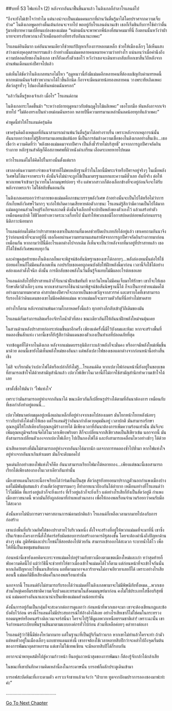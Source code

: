 ##บทที่ 53 ไฟแห่งใจ (2)
หลังจากอันนาฟื้นขึ้นมาแล้ว ไนติงเกลก็อำลาโรแลนด์ไป


“ถึงจะยังไม่เข้าใจว่าทำไม แต่นางน่าจะเป็นแม่มดคนแรกที่ผ่านวันตื่นรู้มาได้โดยปราศจากความเจ็บปวด” ไนติงเกลพูดอย่างตื่นเต้นก่อนจะจากไป พออยู่กับโรแลนด์นานเข้า เธอก็เริ่มชินกับการใช้คำว่าตื่นรู้มาอธิบายความเปลี่ยนแปลงของแม่มด “หม่อมฉันจะพาพวกพี่น้องที่สมาคมมาที่นี่ ถึงตอนนั้นหวังว่าฝ่าบาทจะทรงรับพวกนางไว้เหมือนอย่างที่ทรงรับอันนานะเพคะ”


โรแลนด์ยินดีมาก แค่อันนาคนเดียวก็ช่วยแก้ปัญหาเรื่องการหลอมเหล็ก ช่วยให้เมืองเล็กๆ ได้เห็นแสงสว่างแห่งยุคอุตสาหกรรมแล้ว ถ้าอย่างนั้นแม่มดหลายคนหมายความว่าอย่างไร แน่นอนว่าเมื่อคำนึงถึงความปลอดภัยของไนติงเกล เขาก็ยังคงรั้งตัวเธอไว้ หวังว่าเธอจะเดินทางกลับเทือกเขาสิ้นวิถีหลังจากผ่านพ้นเดือนแห่งปีศาจไปแล้ว


แต่เห็นได้ชัดว่าไนติงเกลทนรอไม่ไหว “ฤดูหนาวนี้ยังมีแม่มดอีกหลายคนที่ต้องเผชิญกับด่านทรหดนี้ หากหม่อมฉันแจ้งข่าวพวกนางได้ไวขึ้นอีกนิด ก็อาจจะมีคนตายน้อยลงหลายคน วางพระทัยเถิดเพคะ สัตว์อสูรทั่วๆ ไปมองไม่เห็นหม่อมฉันหรอก”


“แล้ววันตื่นรู้ของเจ้าเล่า เมื่อไร” โรแลนด์ถาม


ไนติงเกลกระโดดขึ้นม้า “ระหว่างปลายฤดูหนาวกับต้นฤดูใบไม้ผลิเพคะ” เธอโบกมือ หันหลังลาจากเจ้าชายไป “ไม่ต้องทรงเป็นห่วงหม่อมฉันหรอก หลายปีนี้ความทรมานเหล่านั้นลดน้อยทุกทีแล้วเพคะ”


คำพูดนี้ทำให้โรแลนด์ครุ่นคิด


เขาครุ่นคิดถึงเหตุผลที่อันนาสามารถผ่านพ้นวันตื่นรู้มาได้อย่างราบรื่น เพราะหลังจากเหตุการณ์นั้น อันนาบอกว่าเธอไม่รู้สึกทรมานเลยแม้แต่น้อย นี่เป็นการล้มล้างความเชื่อของไนติงเกลอย่างสิ้นเชิง...เธอเชื่อว่า ความคิดที่ว่า ‘พลังของแม่มดมาจากปีศาจ เป็นสิ่งชั่วร้ายไม่บริสุทธิ์’ มาจากการถูกปีศาจกัดกินร่างกาย หลักฐานสำคัญก็คือสภาพศพที่ผิวหนังดำเกรียม เลือดระเหยหายไปหมด


ทว่าโรแลนด์ไม่ได้คิดไปในทางนั้นตั้งแต่แรก


เขาลองค้นความทรงจำของเจ้าชายก็ไม่พบหลักฐานที่ว่าในโลกนี้มีพระเจ้าหรือปีศาจอยู่จริงๆ ในเมื่อพลังวิเศษไม่ได้มาจากพระเจ้า ดังนั้นจึงไม่น่าจะถูกใช้เป็นมาตรฐานแยกแยะความดีชั่วเลย อันที่จริง ต่อให้พวกเทพเจ้าเข้ามาวุ่นวายในโลกมนุษย์บ่อยๆ จริง แต่พวกสาวกก็ต้องเลือกข้างที่จะอยู่ก่อนจึงจะได้รับพลังจากพระเจ้า ไม่ใช่สลับขั้นตอนกัน


ไนติงเกลเคยบอกว่าร่างกายของแม่มดคือภาชนะบรรจุพลังวิเศษ ถ้าอย่างนั้นจะเป็นไปได้หรือไม่ว่าการกักเก็บพลังวิเศษไว้มากๆ จะก่อให้เกิดความเสียหายต่อตัวภาชนะ โรแลนด์รู้สึกว่ามีความเป็นไปได้มาก แม่มดถูกคนส่วนใหญ่รังเกียจและกดขี่ ดังนั้นจึงเลือกที่จะปกปิดพลังของตัวเองไว้ แล้วแสร้งทำตัวเหมือนคนปกติ ใช้ชีวิตอย่างหวาดระแวงเรื่อยไป นั่นทำให้พวกเธอมีโอกาสปลดปล่อยพลังก่อนบรรลุนิติภาวะน้อยมาก


โรแลนด์ย่อมไม่คิดว่าปราสาทของเขาเป็นสถานที่มงคลช่วยปัดเป่าเภทภัยได้อยู่แล้ว เขาเคยถามอันนาจึงรู้ว่าก่อนหน้าที่จะมาอยู่ที่นี่ เธอก็เคยผ่านความทรมานแสนสาหัสจากการถูกปีศาจกัดกินร่างกายมาก่อนเหมือนกัน หากถามว่าปีนี้มีอะไรแตกต่างไปจากเดิม ก็เห็นจะเป็นว่าหลังจากที่มาอยู่ที่ปราสาทแล้ว เธอก็ได้ใช้พลังวิเศษแทบทุกวัน


และคำพูดสุดท้ายของไนติงเกลก็พอจะพิสูจน์ข้อสันนิษฐานของเขาได้กลายๆ...พลังล่องหนนั้นต่อให้ใช้บ่อยแค่ไหนก็ไม่มีคนสังเกตเห็น กอปรกับเธอเคยถูกคนบังคับให้ฝึกพลังนี้มาก่อน เวลานี้จึงใช้ได้อย่างคล่องแคล่วดั่งใจนึก ดังนั้น การตีกลับของพลังในวันตื่นรู้จึงแทบไม่มีผลอะไรต่อเธอเลย


โรแลนด์กลับไปที่ปราสาทแล้วก็จับนาน่าฝึกเข้มทันที หากวันไหนไม่มีคนเจ็บมาให้รักษา เขาก็จะให้เธอรักษาสัตว์ตัวเล็กๆ แทน หากเขาสามารถใช้นาน่ามาพิสูจน์ข้อสันนิษฐานนี้ได้ ก็จะเป็นการช่วยแม่มดได้อย่างมากมายมหาศาล คำสาปของปีศาจก็จะกลายเป็นของขวัญจากสวรรค์ และตราบใดที่เขาสามารถรับรองได้ว่าดินแดนของเขาไม่มีอคติต่อแม่มด พวกแม่มดก็จะมารวมตัวกันที่นี่อย่างไม่ขาดสาย


อย่างไรก็ตาม หลังจากผ่านพ้นความโกลาหลครั้งนี้แล้ว ทุกอย่างก็กลับเข้าสู่วิถีเดิมของมัน


โรแลนด์เริ่มเร่งการผลิตเครื่องจักรไอน้ำตัวที่สอง ขณะเดียวกันก็ให้อันนาฝึกพลังใหม่จนคุ้นเคย


ในสวนด้านหลังปราสาทก่อกระท่อมขึ้นมาอีกครั้ง เพียงแต่ครั้งนี้มีไว้บังลมและหิมะ หากจะสร้างพื้นที่ทดลองขึ้นสักแห่ง เวลานี้เขาก็ยังรู้สึกว่าดินแดนของตัวเองเป็นทำเลที่ปลอดภัยที่สุด


จากข้อมูลที่ได้จากไนติงเกล หลังจากแม่มดบรรลุนิติภาวะแล้วพลังก็จะมั่นคง หรืออาจมีพลังใหม่เพิ่มขึ้นมาด้วย ตอนนี้เขายังไม่เห็นพลังใหม่ของอันนา แต่พลังเปลวไฟของเธอแตกต่างจากก่อนหน้านี้อย่างสิ้นเชิง


ไม่สิ จะเรียกมันว่าเปลวไฟได้หรือเปล่าก็ยังไม่รู้...โรแลนด์คิด หากเปลวไฟก่อนหน้านี้ยังอยู่ในขอบเขตที่สามารถเข้าใจได้ด้วยสามัญสำนึกแล้ว เปลวไฟเขียวในเวลานี้ก็ไม่อาจใช้สามัญสำนึกทำความเข้าใจได้เลย


เขาตั้งชื่อให้มันว่า ‘ไฟแห่งใจ’


เพราะว่ามันสามารถอยู่ห่างจากอันนาได้ ขณะเดียวกันก็เปลี่ยนรูปร่างได้ตามที่อันนาต้องการ เหมือนกับที่เธอกำลังทำอยู่ตอนนี้...


เปลวไฟขนาดย่อมผุดอยู่เหนือแผ่นเหล็กที่อยู่ห่างจากเธอไปสองเมตร มันโยกหน้าโยกหลังน้อยๆ ราวกับกำลังโค้งตัวให้เธอ แต่โรแลนด์รู้ว่าอันนากำลังควบคุมมันอยู่ เวลาปกติ มันสามารถรักษาอุณหภูมิให้ใกล้เคียงกับอุณหภูมิร่างกายได้ มีเพียงเวลาที่อันนาต้องการเพิ่มความร้อนเท่านั้น มันจึงจะเพิ่มอุณหภูมิจนร้อนจัดได้ในเวลาเพียงพริบตา สีก็จะเปลี่ยนจากสีเขียวสดเป็นสีเขียวเข้ม นอกจากนี้ มันยังสามารถเปลี่ยนตัวเองจากเปลวไฟเล็กๆ ไปเป็นกองไฟได้ และยังสามารถเคลื่อนไหวอย่างช้าๆ ได้ด้วย


น่าเสียดายตรงที่มันไม่สามารถอยู่ห่างจากอันนาได้มากนัก ผลจากการทดลองซ้ำไปซ้ำมา หากไฟแห่งใจอยู่ห่างจากอันนาเกินห้าเมตร มันก็จะดับมอดไป


จุดเด่นอีกอย่างของไฟแห่งใจก็คือ อันนาสามารถเรียกไฟมาได้หลายกอง...เพียงแต่ขณะนี้เธอสามารถเรียกได้เพียงสองกองในเวลาเดียวกันเท่านั้น


เมืองชายแดนในระยะนี้อาจเรียกได้ว่าร่มเย็นเป็นสุข สัตว์อสูรยังทยอยมาปรากฏตัวนอกกำแพงเมืองบ้าง แต่ไม่มีพันธุ์ผสมแล้ว ส่วนสัตว์อสูรธรรมดาๆ ก็ทำลายแนวป้องกันได้ลำบาก เหมือนอย่างที่โรแลนด์ว่าไว้ไม่มีผิด ที่แกร่งอยู่แล้วก็จะยิ่งแกร่ง ที่เร็วอยู่แล้วก็จะยิ่งเร็ว แต่อย่างไรเสียก็ยังเป็นสัตว์อยู่ดี กำแพงเมืองยาวขนาดนี้ พวกมันก็ยังถูกล่อมาที่กำแพงส่วนกลาง เพื่อให้กองพลเรือนจำนวนร้อยกว่าคนรับมือได้สะดวก


ดังนั้นหากไม่นับการตรวจตราสถานการณ์ตามปกติแล้ว โรแลนด์ก็เหลือเวลามากมายไปลงกับการก่อสร้าง


เขาแบ่งพื้นที่บริเวณทิศใต้ของปราสาทไว้บริเวณหนึ่ง ตั้งใจจะสร้างที่อยู่ให้พวกแม่มดที่จะมาที่นี่ เขาซึ่งเป็นเจ้าของโครงการนี้สั่งให้คาร์ลรับผิดชอบการก่อสร้างอาคารอิฐสองชั้น โดยจะต้องคำนึงถึงปัญหาด้านต่างๆ เช่น ภูมิทัศน์และประโยชน์ใช้สอยต้องไปด้วยกัน สามารถเข้าออกได้สะดวก ระบายน้ำได้ไว เพื่อให้ที่นี่เป็นเขตชุมชนต้นแบบ


ก่อนหน้านี้เขายังเคยคิดจะกระจายแม่มดไปอยู่ร่วมกับชาวเมืองตามเขตเมืองใหม่และเก่า ทว่าสุดท้ายก็พับความคิดนี้ไป แม้ว่าวิธีนี้จะช่วยทำให้ชาวเมืองเข้าใจแม่มดได้ไวก็ตาม แต่ก่อนหน้าที่จะเข้าใจกันนั้น หากเกิดปัญหาอะไรขึ้นมาเสียก่อน ผลที่ตามมาอาจเลวร้ายจนไม่อาจเยียวยาเลยก็ได้ เพราะอย่างไรเสียตอนนี้้ แม่มดก็มีชื่อเสียงดีแค่ในกองพลเรือนเท่านั้น


นอกจากนี้ โรแลนด์ยังไม่สามารถรับรองได้ว่าแม่มดที่ไนติงเกลพามาจะไม่มีพิษมีภัยทั้งหมด...พวกเธอส่วนใหญ่เคยลิ้มรสชาติความเจ็บปวดและทรมานในสังคมมนุษย์มาก่อน คงไม่ใช่ประเภทใสซื่อบริสุทธิ์แน่ แม่มดอย่างอันนาและนาน่าเป็นเพียงแม่มดส่วนน้อยเท่านั้น


ดังนั้นการอยู่กันเป็นกลุ่มก็จะสะดวกต่อการดูแลกว่า ก่อนหน้าที่พวกเธอจะมา เขาจะต้องเขียนกฎและข้อบังคับไว้ก่อน ตรงนี้โรแลนด์ไม่มีประสบการณ์ให้อ้างอิงได้เลย อย่างไรเสียเขาก็ไม่ใช่คนในกระทรวงยอดมนุษย์หรือคนสร้างดิอเวนเจอร์สนี่นา ใครจะไปรู้วิธีดูแลพวกเหนือธรรมชาติเล่า! เพราะฉะนั้น เขาจึงกำหนดระเบียบพื้นฐานขึ้นมาตามแบบองค์กรทั่วไปก่อน ส่วนที่เหลือค่อยๆ คลำทางต่อเอา


โรแลนด์รู้ว่าวิธีนี้มีช่องโหว่มากมาย แต่ในฐานะที่เป็นผู้ริเริ่มก้าวแรก หากเขาไม่ทำแล้วใครจะทำ ถ้ามัวแต่หดหัวอยู่ในเมืองเล็กๆ แถบชายแดนแห่งนี้ เขาอาจต้องใช้เวลาหลายสิบปีกว่าจะคลำไปถึงจุดเริ่มต้นของการพัฒนาอุตสาหกรรม แต่เขาไม่ใช่เทพเซียน จะมีหลายสิบปีได้กี่รอบกัน


อยากจะนำพายุคสมัยไปสู่ความก้าวหน้า ยืนอยู่แถวหน้าสุดของการพัฒนา ก็ต้องรู้จักกล้าได้กล้าเสีย


ในขณะที่เขาบันทึกความคิดเหล่านี้ลงในกระดาษนั้น บารอฟก็ผลักประตูเดินเข้ามา


บารอฟสะบัดหิมะที่เกาะตามตัว คารวะเจ้าชายแล้วแจ้งว่า “ฝ่าบาท ทูตจากป้อมปราการลองซองมาพ่ะย่ะค่ะ”


.......................................


[Go To Next Chapter]( ./54.md)